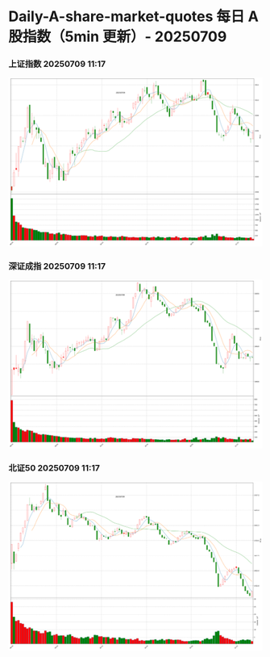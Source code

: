 
# Daily-A-share-market-quotes 每日 A 股指数（5min 更新）- 20250709

### 上证指数 20250709 11:17
![](./fig/2025/7/20250709-sh000001.png)

### 深证成指 20250709 11:17
![](./fig/2025/7/20250709-sz399001.png)

### 北证50 20250709 11:17
![](./fig/2025/7/20250709-bj899050.png)
